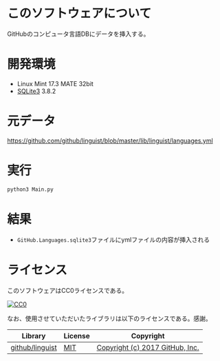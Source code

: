 ﻿# このソフトウェアについて

GitHubのコンピュータ言語DBにデータを挿入する。

# 開発環境

* Linux Mint 17.3 MATE 32bit
* [SQLite3](https://www.sqlite.org/index.html) 3.8.2

# 元データ

https://github.com/github/linguist/blob/master/lib/linguist/languages.yml

# 実行

```sh
python3 Main.py
```

# 結果

* `GitHub.Languages.sqlite3`ファイルにymlファイルの内容が挿入される

# ライセンス #

このソフトウェアはCC0ライセンスである。

[![CC0](http://i.creativecommons.org/p/zero/1.0/88x31.png "CC0")](http://creativecommons.org/publicdomain/zero/1.0/deed.ja)

なお、使用させていただいたライブラリは以下のライセンスである。感謝。

Library|License|Copyright
-------|-------|---------
[github/linguist](https://github.com/github/linguist)|[MIT](https://opensource.org/licenses/MIT)|[Copyright (c) 2017 GitHub, Inc.](https://github.com/github/linguist/blob/master/LICENSE)

